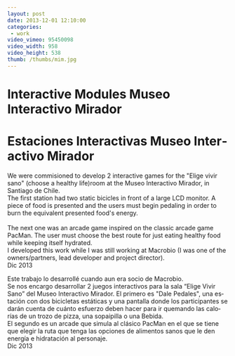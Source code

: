 ```yaml
---
layout: post
date: 2013-12-01 12:10:00
categories:
 - work
video_vimeo: 95450098
video_width: 958
video_height: 538
thumb: /thumbs/mim.jpg
---
```

<div lang='en'>
<h1>Interactive Modules Museo Interactivo Mirador</h1>
</div>
<div lang='es'> 
<h1>Estaciones Interactivas Museo Interactivo Mirador</h1>
</div>

 
 <div lang='en'>

We were commisioned to develop 2 interactive games for the "Elige vivir sano" (choose a healthy life)room at the Museo Interactivo Mirador, in Santiago de Chile.
<br />
The first station had two static bicicles in front of a large LCD monitor. A piece of food is presented and the users must begin pedaling in order to burn the equivalent presented food's energy.  
<br />
The next one was an arcade game inspired on the classic arcade game PacMan. The user must choose the best route for just eating healthy food while keeping itself hydrated. <br />
I developed this work while I was still working at Macrobio (I was one of the owners/partners, lead developer and project director).
<br />
Dic 2013

</div>
<div lang='es'>

Este trabajo lo desarrollé cuando aun era socio de Macrobio.
<br />
Se nos encargo desarrollar 2 juegos interactivos para la sala “Elige Vivir Sano” del Museo Interactivo Mirador. El primero es "Dale Pedales", una estación con dos bicicletas estáticas y una pantalla donde los participantes se darán cuenta de cuánto esfuerzo deben hacer para ir quemando las calorías de un trozo de pizza, una sopaipilla o una Bebida. 
<br />
El segundo es un arcade que simula al clásico PacMan en el que se tiene que elegir la ruta que tenga las opciones de alimentos sanos que le den energía e hidratación al personaje.
<br />
Dic 2013

 </div>